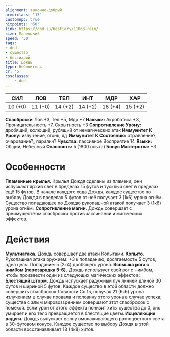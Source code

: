 ```yaml
---
alignment: законно-добрый
armorclass: '15'
customnpc: true
hitpoints: '60'
link: https://dnd.su/bestiary/11063-rain/
size: Маленький
speed: '30'
tags:
- dnd
- существо
- бестиарий
title: Дождь
type: Небожитель
cr: '5'
cssclasses:
    - dnd
---
```



| СИЛ | ЛОВ | ТЕЛ | ИНТ | МДР | ХАР |
|---|---|---|---|---|---|
| 10 (+0) | 11 (+0) | 14 (+2) | 14 (+2) | 18 (+4) | 15 (+2) |
**Спасброски** Лов +3, Тел +5, Мдр +7
**Навыки:** Акробатика +3, Проницательность +7, Скрытность +3
**Сопротивление Урону:** дробящий, колющий, рубящий от немагических атак
**Иммунитет К Урону:** излучение, огонь, яд
**Иммунитет К Состоянию:** отравление?, очарование?, паралич?
**Чувства:** пассивное Восприятие 14
**Языки:** Общий, Небесный
**Опасность:** 5 (1800 опыта)
**Бонус Мастерства:** +3


# Особенности
**Пламенные крылья.** Крылья Дождя сделаны из пламени, они испускают яркий свет в пределах 15 футов и тусклый свет в пределах ещё 15 футов. В начале каждого хода Дождя, каждое существо по выбору Дождя в пределах 5 футов от неё получает 3 (1к6) урона огнём. Существо попадающее по Дождю рукопашной атакой получает 3 (1к6) урона огнём.
**Сопротивление магии.** Дождь совершает с преимуществом спасброски против заклинаний и магических эффектов.


# Действия
**Мультиатака.** Дождь совершает две атаки Копытами.
**Копыто.** Рукопашная атака оружием: +3 к попаданию, досягаемость 5 футов, одна цель. Попадание: 5 (2к4) дробящего урона.
**Вспышка рога с нимбом (перезарядка 5-6).** Дождь использует свой рог с нимбом, чтобы произвести один из следующих магических эффектов:
**Блестящий шторм.** Дождь испускает радужный луч линией длиной 30 футов и шириной 5 футов. Каждое существо в этой области должно совершить спасбросок Ловкости Сл 15, получая 21 (6к6) урона излучением в случае провала и половину этого урона в случае успеха; существа с злым мировоззрением совершают этот спасбросок с помехой. Если урон от этого эффекта понизит хиты существа до 0, оно умирает и его тело превращается в блестящие цветы.
**Исцеляющие радуги.** Дождь выпускает волну омолаживающего разноцветного света в 30-футовом конусе. Каждое существо по выбору Дождя в этой области восстанавливает 18 (4к8) хитов.